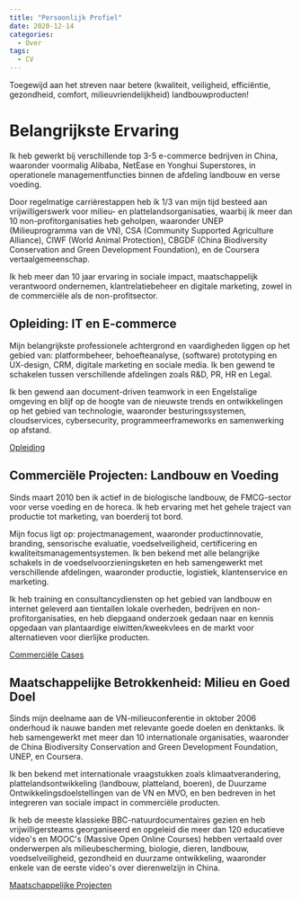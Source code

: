 ```yaml
---
title: "Persoonlijk Profiel"
date: 2020-12-14
categories:
  - Over
tags:
  - CV
---
```


Toegewijd aan het streven naar betere (kwaliteit, veiligheid, efficiëntie, gezondheid, comfort, milieuvriendelijkheid) landbouwproducten!

# Belangrijkste Ervaring

Ik heb gewerkt bij verschillende top 3-5 e-commerce bedrijven in China, waaronder voormalig Alibaba, NetEase en Yonghui Superstores, in operationele managementfuncties binnen de afdeling landbouw en verse voeding.

Door regelmatige carrièrestappen heb ik 1/3 van mijn tijd besteed aan vrijwilligerswerk voor milieu- en plattelandsorganisaties, waarbij ik meer dan 10 non-profitorganisaties heb geholpen, waaronder UNEP (Milieuprogramma van de VN), CSA (Community Supported Agriculture Alliance), CIWF (World Animal Protection), CBGDF (China Biodiversity Conservation and Green Development Foundation), en de Coursera vertaalgemeenschap.

Ik heb meer dan 10 jaar ervaring in sociale impact, maatschappelijk verantwoord ondernemen, klantrelatiebeheer en digitale marketing, zowel in de commerciële als de non-profitsector.


## Opleiding: IT en E-commerce

Mijn belangrijkste professionele achtergrond en vaardigheden liggen op het gebied van: platformbeheer, behoefteanalyse, (software) prototyping en UX-design, CRM, digitale marketing en sociale media. Ik ben gewend te schakelen tussen verschillende afdelingen zoals R&D, PR, HR en Legal.

Ik ben gewend aan document-driven teamwork in een Engelstalige omgeving en blijf op de hoogte van de nieuwste trends en ontwikkelingen op het gebied van technologie, waaronder besturingssystemen, cloudservices, cybersecurity, programmeerframeworks en samenwerking op afstand.

[Opleiding](education-training.md)

## Commerciële Projecten: Landbouw en Voeding

Sinds maart 2010 ben ik actief in de biologische landbouw, de FMCG-sector voor verse voeding en de horeca. Ik heb ervaring met het gehele traject van productie tot marketing, van boerderij tot bord.

Mijn focus ligt op: projectmanagement, waaronder productinnovatie, branding, sensorische evaluatie, voedselveiligheid, certificering en kwaliteitsmanagementsystemen. Ik ben bekend met alle belangrijke schakels in de voedselvoorzieningsketen en heb samengewerkt met verschillende afdelingen, waaronder productie, logistiek, klantenservice en marketing.

Ik heb training en consultancydiensten op het gebied van landbouw en internet geleverd aan tientallen lokale overheden, bedrijven en non-profitorganisaties, en heb diepgaand onderzoek gedaan naar en kennis opgedaan van plantaardige eiwitten/kweekvlees en de markt voor alternatieven voor dierlijke producten.

[Commerciële Cases](cases-business.md)

## Maatschappelijke Betrokkenheid: Milieu en Goed Doel

Sinds mijn deelname aan de VN-milieuconferentie in oktober 2006 onderhoud ik nauwe banden met relevante goede doelen en denktanks. Ik heb samengewerkt met meer dan 10 internationale organisaties, waaronder de China Biodiversity Conservation and Green Development Foundation, UNEP, en Coursera.

Ik ben bekend met internationale vraagstukken zoals klimaatverandering, plattelandsontwikkeling (landbouw, platteland, boeren), de Duurzame Ontwikkelingsdoelstellingen van de VN en MVO, en ben bedreven in het integreren van sociale impact in commerciële producten.

Ik heb de meeste klassieke BBC-natuurdocumentaires gezien en heb vrijwilligersteams georganiseerd en opgeleid die meer dan 120 educatieve video's en MOOC's (Massive Open Online Courses) hebben vertaald over onderwerpen als milieubescherming, biologie, dieren, landbouw, voedselveiligheid, gezondheid en duurzame ontwikkeling, waaronder enkele van de eerste video's over dierenwelzijn in China.

[Maatschappelijke Projecten](cases-social-works.md)
